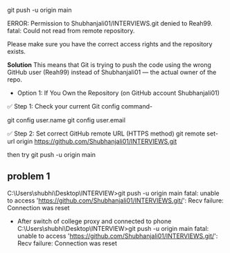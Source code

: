 git push -u origin main

ERROR: Permission to Shubhanjali01/INTERVIEWS.git denied to Reah99.
fatal: Could not read from remote repository.

Please make sure you have the correct access rights
and the repository exists.


**Solution**
This means that Git is trying to push the code using the wrong GitHub user (Reah99) instead of Shubhanjali01 — the actual owner of the repo.


- Option 1: If You Own the Repository (on GitHub account Shubhanjali01)

✅ Step 1: Check your current Git config
command- 

git config user.name
git config user.email


✅ Step 2: Set correct GitHub remote URL (HTTPS method)
git remote set-url origin https://github.com/Shubhanjali01/INTERVIEWS.git

then try 
git push -u origin main


## problem 1
C:\Users\shubhi\Desktop\INTERVIEW>git push -u origin main
fatal: unable to access 'https://github.com/Shubhanjali01/INTERVIEWS.git/': Recv failure: Connection was reset

- After switch of college proxy and connected to phone 
C:\Users\shubhi\Desktop\INTERVIEW>git push -u origin main
fatal: unable to access 'https://github.com/Shubhanjali01/INTERVIEWS.git/': Recv failure: Connection was reset